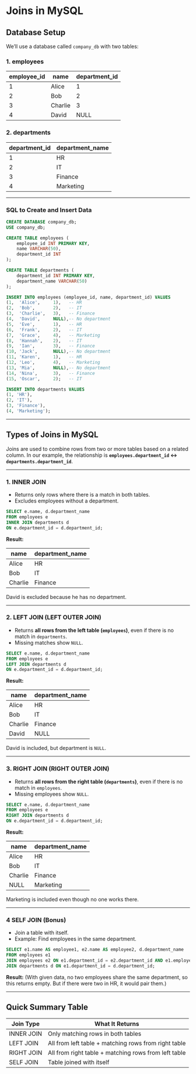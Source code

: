 # **Joins in MySQL**

## **Database Setup**

We’ll use a database called `company_db` with two tables:

### **1. employees**

| employee_id | name    | department_id |
| ----------- | ------- | ------------- |
| 1           | Alice   | 1             |
| 2           | Bob     | 2             |
| 3           | Charlie | 3             |
| 4           | David   | NULL          |

### **2. departments**

| department_id | department_name |
| ------------- | --------------- |
| 1             | HR              |
| 2             | IT              |
| 3             | Finance         |
| 4             | Marketing       |

---

### **SQL to Create and Insert Data**

```sql
CREATE DATABASE company_db;
USE company_db;

CREATE TABLE employees (
    employee_id INT PRIMARY KEY,
    name VARCHAR(50),
    department_id INT
);

CREATE TABLE departments (
    department_id INT PRIMARY KEY,
    department_name VARCHAR(50)
);

INSERT INTO employees (employee_id, name, department_id) VALUES
(1,  'Alice',     1),   -- HR
(2,  'Bob',       2),   -- IT
(3,  'Charlie',   3),   -- Finance
(4,  'David',     NULL),-- No department
(5,  'Eve',       1),   -- HR
(6,  'Frank',     2),   -- IT
(7,  'Grace',     4),   -- Marketing
(8,  'Hannah',    2),   -- IT
(9,  'Ian',       3),   -- Finance
(10, 'Jack',      NULL),-- No department
(11, 'Karen',     1),   -- HR
(12, 'Leo',       4),   -- Marketing
(13, 'Mia',       NULL),-- No department
(14, 'Nina',      3),   -- Finance
(15, 'Oscar',     2);   -- IT

INSERT INTO departments VALUES
(1, 'HR'),
(2, 'IT'),
(3, 'Finance'),
(4, 'Marketing');
```

---

## **Types of Joins in MySQL**

Joins are used to combine rows from two or more tables based on a related column.
In our example, the relationship is **`employees.department_id` ↔ `departments.department_id`**.

---

### **1. INNER JOIN**

- Returns only rows where there is a match in both tables.
- Excludes employees without a department.

```sql
SELECT e.name, d.department_name
FROM employees e
INNER JOIN departments d
ON e.department_id = d.department_id;
```

**Result:**

| name    | department_name |
| ------- | --------------- |
| Alice   | HR              |
| Bob     | IT              |
| Charlie | Finance         |

David is excluded because he has no department.

---

### **2. LEFT JOIN (LEFT OUTER JOIN)**

- Returns **all rows from the left table (`employees`)**, even if there is no match in `departments`.
- Missing matches show `NULL`.

```sql
SELECT e.name, d.department_name
FROM employees e
LEFT JOIN departments d
ON e.department_id = d.department_id;
```

**Result:**

| name    | department_name |
| ------- | --------------- |
| Alice   | HR              |
| Bob     | IT              |
| Charlie | Finance         |
| David   | NULL            |

David is included, but department is `NULL`.

---

### **3. RIGHT JOIN (RIGHT OUTER JOIN)**

- Returns **all rows from the right table (`departments`)**, even if there is no match in `employees`.
- Missing employees show `NULL`.

```sql
SELECT e.name, d.department_name
FROM employees e
RIGHT JOIN departments d
ON e.department_id = d.department_id;
```

**Result:**

| name    | department_name |
| ------- | --------------- |
| Alice   | HR              |
| Bob     | IT              |
| Charlie | Finance         |
| NULL    | Marketing       |

Marketing is included even though no one works there.

---

### **4 SELF JOIN (Bonus)**

- Join a table with itself.
- Example: Find employees in the same department.

```sql
SELECT e1.name AS employee1, e2.name AS employee2, d.department_name
FROM employees e1
JOIN employees e2 ON e1.department_id = e2.department_id AND e1.employee_id < e2.employee_id
JOIN departments d ON e1.department_id = d.department_id;
```

**Result:**
(With given data, no two employees share the same department, so this returns empty. But if there were two in HR, it would pair them.)

---

## **Quick Summary Table**

| Join Type  | What It Returns                                      |
| ---------- | ---------------------------------------------------- |
| INNER JOIN | Only matching rows in both tables                    |
| LEFT JOIN  | All from left table + matching rows from right table |
| RIGHT JOIN | All from right table + matching rows from left table |
| SELF JOIN  | Table joined with itself                             |

